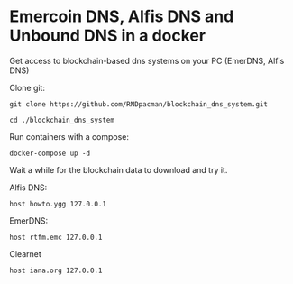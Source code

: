 # Emercoin DNS, Alfis DNS and Unbound DNS in a docker

Get access to blockchain-based dns systems on your PC (EmerDNS, Alfis DNS)


Clone git:

```
git clone https://github.com/RNDpacman/blockchain_dns_system.git
```
```
cd ./blockchain_dns_system
```

Run containers with a compose:

```
docker-compose up -d
```

Wait a while for the blockchain data to download and try it.


Alfis DNS:
```
host howto.ygg 127.0.0.1
```
EmerDNS:
```
host rtfm.emc 127.0.0.1

```
Clearnet
```
host iana.org 127.0.0.1
```
